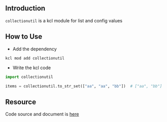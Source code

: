 ## Introduction

`collectionutil` is a kcl module for list and config values

## How to Use

+ Add the dependency

```shell
kcl mod add collectionutil
```

+ Write the kcl code

```python
import collectionutil

items = collectionutil.to_str_set(["aa", "aa", "bb"])  # ["aa", "bb"]
```

## Resource

Code source and document is [here](https://github.com/kcl-lang/artifacthub/tree/main/collectionutil)

